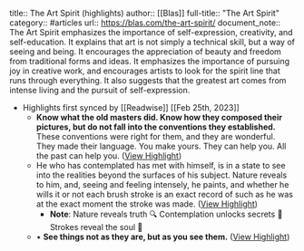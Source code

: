 title:: The Art Spirit (highlights)
author:: [[Blas]]
full-title:: "The Art Spirit"
category:: #articles
url:: https://blas.com/the-art-spirit/
document_note:: The Art Spirit emphasizes the importance of self-expression, creativity, and self-education. It explains that art is not simply a technical skill, but a way of seeing and being. It encourages the appreciation of beauty and freedom from traditional forms and ideas. It emphasizes the importance of pursuing joy in creative work, and encourages artists to look for the spirit line that runs through everything. It also suggests that the greatest art comes from intense living and the pursuit of self-expression.

- Highlights first synced by [[Readwise]] [[Feb 25th, 2023]]
	- **Know what the old masters did. Know how they composed their pictures, but do not fall into the conventions they established.** These conventions were right for them, and they are wonderful. They made their language. You make yours. They can help you. All the past can help you. ([View Highlight](https://read.readwise.io/read/01gt1bd5w7tqpnf3qxmjazbszp))
	- He who has contemplated has met with himself, is in a state to see into the realities beyond the surfaces of his subject. Nature reveals to him, and, seeing and feeling intensely, he paints, and whether he wills it or not each brush stroke is an exact record of such as he was at the exact moment the stroke was made. ([View Highlight](https://read.readwise.io/read/01gt1bd7ttkn1ymkkdx9kw047z))
		- **Note**: Nature reveals truth 🔍
		  Contemplation unlocks secrets 🧩
		  Strokes reveal the soul 💙
	- •   **See things not as they are, but as you see them.** ([View Highlight](https://read.readwise.io/read/01gt1bea4p0rkqj4eg85bt8tnk))